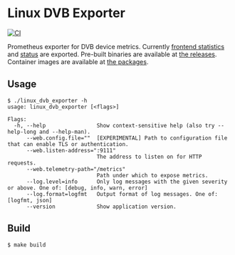 # Linux DVB Exporter

[![CI](https://github.com/coord-e/linux_dvb_exporter/actions/workflows/ci.yml/badge.svg)](https://github.com/coord-e/linux_dvb_exporter/actions/workflows/ci.yml)

Prometheus exporter for DVB device metrics. Currently [frontend statistics](https://www.kernel.org/doc/html/v5.10/userspace-api/media/dvb/frontend-stat-properties.html#frontend-stat-properties) and [status](https://www.kernel.org/doc/html/v5.10/userspace-api/media/dvb/fe-read-status.html) are exported.
Pre-built binaries are available at [the releases](https://github.com/coord-e/linux_dvb_exporter/releases).
Container images are available at [the packages](https://github.com/coord-e?tab=packages&repo_name=linux_dvb_exporter).

## Usage

```shell
$ ./linux_dvb_exporter -h
usage: linux_dvb_exporter [<flags>]

Flags:
  -h, --help                Show context-sensitive help (also try --help-long and --help-man).
      --web.config.file=""  [EXPERIMENTAL] Path to configuration file that can enable TLS or authentication.
      --web.listen-address=":9111"
                            The address to listen on for HTTP requests.
      --web.telemetry-path="/metrics"
                            Path under which to expose metrics.
      --log.level=info      Only log messages with the given severity or above. One of: [debug, info, warn, error]
      --log.format=logfmt   Output format of log messages. One of: [logfmt, json]
      --version             Show application version.
```

## Build

```shell
$ make build
```
